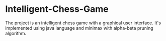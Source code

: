 # Intelligent-Chess-Game
The project is an intelligent chess game with a graphical user interface. It's implemented using java language and minimax with alpha-beta pruning algorithm.
